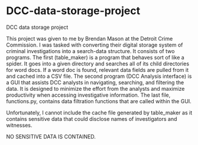 # DCC-data-storage-project
DCC data storage project

This project was given to me by Brendan Mason at the Detroit Crime Commission. I was tasked with converting their digital storage system of criminal investigations into a search-data structure. It consists of two programs. The first (table_maker) is a program that behaves sort of like a spider. It goes into a given directory and searches all of its child directories for word docs. If a word doc is found, relevant data fields are pulled from it and cached into a CSV file.
The second program (DCC Analysis interface) is a GUI that assists DCC analysts in navigating, searching, and filtering the data. It is designed to minimize the effort from the analysts and maximize productivity when accessing investigative information. The last file, functions.py, contains data filtration functions that are called within the GUI. 

Unfortunately, I cannot include the cache file generated by table_maker as it contains sensitive data that could disclose names of investigators and witnesses. 

NO SENSITIVE DATA IS CONTAINED.
